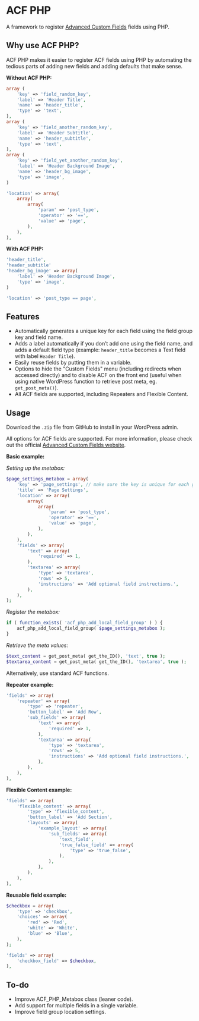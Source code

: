 ACF PHP
=========================

A framework to register [Advanced Custom Fields](https://wordpress.org/plugins/advanced-custom-fields/) fields using PHP.

## Why use ACF PHP?

ACF PHP makes it easier to register ACF fields using PHP by automating the tedious parts of adding new fields and adding defaults that make sense.

**Without ACF PHP:**

```php
array (
	'key' => 'field_random_key',
	'label' => 'Header Title',
	'name' => 'header_title',
	'type' => 'text',
),
array (
	'key' => 'field_another_random_key',
	'label' => 'Header Subtitle',
	'name' => 'header_subtitle',
	'type' => 'text',
),
array (
	'key' => 'field_yet_another_random_key',
	'label' => 'Header Background Image',
	'name' => 'header_bg_image',
	'type' => 'image',
)
```

```php
'location' => array(
	array(
		array(
			'param' => 'post_type',
			'operator' => '==',
			'value' => 'page',
		),
	),
),
```

**With ACF PHP:**

```php
'header_title',
'header_subtitle'
'header_bg_image' => array(
	'label' => 'Header Background Image',
	'type' => 'image',
)
```

```php
'location' => 'post_type == page',
```

## Features

* Automatically generates a unique key for each field using the field group key and field name.
* Adds a label automatically if you don’t add one using the field name, and adds a default field type (example: `header_title` becomes a Text field with label `Header Title`).
* Easily reuse fields by putting them in a variable.
* Options to hide the "Custom Fields" menu (including redirects when accessed directly) and to disable ACF on the front end (useful when using native WordPress function to retrieve post meta, eg. `get_post_meta()`).
* All ACF fields are supported, including Repeaters and Flexible Content.

## Usage

Download the `.zip` file from GitHub to install in your WordPress admin.

All options for ACF fields are supported. For more information, please check out the official [Advanced Custom Fields website](https://www.advancedcustomfields.com/resources/register-fields-via-php/).

**Basic example:**

*Setting up the metabox:*

```php
$page_settings_metabox = array(
	'key' => 'page_settings', // make sure the key is unique for each group
	'title' => 'Page Settings',
	'location' => array(
		array(
			array(
				'param' => 'post_type',
				'operator' => '==',
				'value' => 'page',
			),
		),
	),
	'fields' => array(
		'text' => array(
			'required' => 1,
		),
		'textarea' => array(
			'type' => 'textarea',
			'rows' => 5,
			'instructions' => 'Add optional field instructions.',
		),
	),
);
```

*Register the metabox:*

```php
if ( function_exists( 'acf_php_add_local_field_group' ) ) {
	acf_php_add_local_field_group( $page_settings_metabox );
}
```

*Retrieve the meta values:*

```php
$text_content = get_post_meta( get_the_ID(), 'text', true );
$textarea_content = get_post_meta( get_the_ID(), 'textarea', true );
```

Alternatively, use standard ACF functions.

**Repeater example:**

```php
'fields' => array(
	'repeater' => array(
		'type' => 'repeater',
		'button_label' => 'Add Row',
		'sub_fields' => array(
			'text' => array(
				'required' => 1,
			),
			'textarea' => array(
				'type' => 'textarea',
				'rows' => 5,
				'instructions' => 'Add optional field instructions.',
			),
		),
	),
),
```

**Flexible Content example:**

```php
'fields' => array(
	'flexible_content' => array(
		'type' => 'flexible_content',
		'button_label' => 'Add Section',
		'layouts' => array(
			'example_layout' => array(
				'sub_fields' => array(
					'text_field',
					'true_false_field' => array(
						'type' => 'true_false',
					),
				),
			),
		),
	),
),
```

**Reusable field example:**

```php
$checkbox = array(
	'type' => 'checkbox',
	'choices' => array(
		'red' => 'Red',
		'white' => 'White',
		'blue' => 'Blue',
	),
);

'fields' => array(
	'checkbox_field' => $checkbox,
),
```

## To-do
* Improve ACF_PHP_Metabox class (leaner code).
* Add support for multiple fields in a single variable.
* Improve field group location settings.

